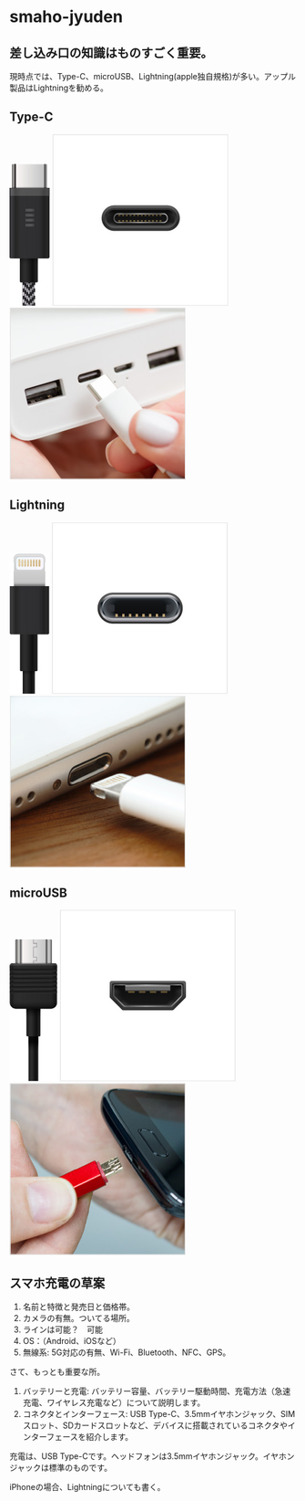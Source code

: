 # smaho-jyuden

## 差し込み口の知識はものすごく重要。
現時点では、Type-C、microUSB、Lightning(apple独自規格)が多い。アップル製品はLightningを勧める。

## Type-C
![Type-C](typec_cable.jpg)
![Type-C](typec_cable2.jpg)
![Type-C](typec_cable3.jpg)

## Lightning
![Lightning](lightning_cable.jpg)
![Lightning](lightning_cable2.jpg)
![Lightning](lightning_cable3.jpg)

## microUSB
![microUSB](microusb_cable.jpg)
![microUSB](microusb_cable2.jpg)
![microUSB](microusb_cable3.jpg)


## スマホ充電の草案

1. 名前と特徴と発売日と価格帯。
2. カメラの有無。ついてる場所。
3. ラインは可能？　可能
4. OS：（Android、iOSなど）
5. 無線系: 5G対応の有無、Wi-Fi、Bluetooth、NFC、GPS。

さて、もっとも重要な所。
1. バッテリーと充電: バッテリー容量、バッテリー駆動時間、充電方法（急速充電、ワイヤレス充電など）について説明します。
2. コネクタとインターフェース: USB Type-C、3.5mmイヤホンジャック、SIMスロット、SDカードスロットなど、デバイスに搭載されているコネクタやインターフェースを紹介します。 

充電は、USB Type-Cです。ヘッドフォンは3.5mmイヤホンジャック。イヤホンジャックは標準のものです。

iPhoneの場合、Lightningについても書く。
